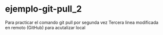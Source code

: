 # ejemplo-git-pull_2
Para practicar el comando git pull por segunda vez
Tercera linea modificada en remoto (GitHub) para acutalizar local
